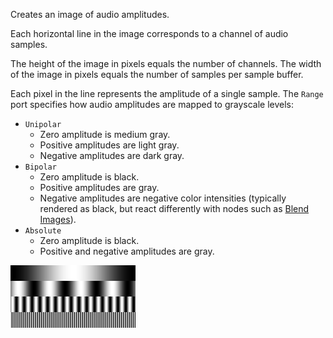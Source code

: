 Creates an image of audio amplitudes.

Each horizontal line in the image corresponds to a channel of audio samples.

The height of the image in pixels equals the number of channels.  The width of the image in pixels equals the number of samples per sample buffer.

Each pixel in the line represents the amplitude of a single sample.  The `Range` port specifies how audio amplitudes are mapped to grayscale levels:

   - `Unipolar`
      - Zero amplitude is medium gray.
      - Positive amplitudes are light gray.
      - Negative amplitudes are dark gray.
   - `Bipolar`
      - Zero amplitude is black.
      - Positive amplitudes are gray.
      - Negative amplitudes are negative color intensities (typically rendered as black, but react differently with nodes such as [Blend Images](vuo-node://vuo.image.blend)).
   - `Absolute`
      - Zero amplitude is black.
      - Positive and negative amplitudes are gray.

![](channels-image.png)
